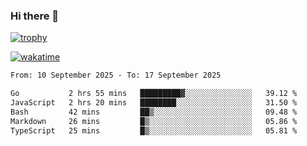 ### Hi there 👋

[![trophy](https://github-profile-trophy.vercel.app/?username=cxnky&theme=dracula)](https://github.com/ryo-ma/github-profile-trophy)

[![wakatime](https://wakatime.com/badge/user/1c39c599-5497-41b9-a5be-2c4676e7fd23.svg)](https://wakatime.com/@1c39c599-5497-41b9-a5be-2c4676e7fd23)
<!--START_SECTION:waka-->

```txt
From: 10 September 2025 - To: 17 September 2025

Go           2 hrs 55 mins   █████████▓░░░░░░░░░░░░░░░   39.12 %
JavaScript   2 hrs 20 mins   ████████░░░░░░░░░░░░░░░░░   31.50 %
Bash         42 mins         ██▒░░░░░░░░░░░░░░░░░░░░░░   09.48 %
Markdown     26 mins         █▒░░░░░░░░░░░░░░░░░░░░░░░   05.86 %
TypeScript   25 mins         █▒░░░░░░░░░░░░░░░░░░░░░░░   05.81 %
```

<!--END_SECTION:waka-->
